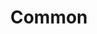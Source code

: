 ---
title: Common
permalink: /Common
type: Class
subclass-of: /RarityLevel
enumeration-member: true
subclass-chain:
  - https://schema.org/Thing
  - https://schema.org/Intangible
  - https://schema.org/Enumeration
class-comment: |
  The common rarity level. This is the lowest rarity. 
  The next higher rarity is <a href="/Rare" class="context-cd">Rare</a>.
---